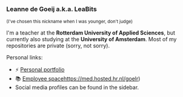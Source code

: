 ### Leanne de Goeij a.k.a. LeaBits
<sup>(I've chosen this nickname when I was younger, don't judge)</sup>

I'm a teacher at the **Rotterdam University of Applied Sciences**, but currently also studying at the **University of Amsterdam**. Most of my repositories are private (sorry, not sorry).

Personal links:
- :zap: [Personal portfolio](https://ldegoeij.nl/)
- :books: [Employee space](https://med.hosted.hr.nl/goelr/)https://med.hosted.hr.nl/goelr)
- Social media profiles can be found in the sidebar.
